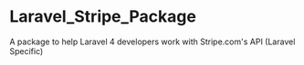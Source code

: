 Laravel_Stripe_Package
======================

A package to help Laravel 4 developers work with Stripe.com's API (Laravel Specific)
